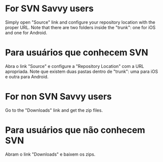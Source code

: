 # For SVN Savvy users #

Simply open "Source" link and configure your repository location with the proper URL. Note that there are two folders inside the "trunk": one for iOS and one for Android.


# Para usuários que conhecem SVN #

Abra o link "Source" e configure a "Repository Location" com a URL apropriada. Note que existem duas pastas dentro de "trunk": uma para iOS e outra para Android.


# For non SVN Savvy users #

Go to the "Downloads" link and get the zip files.

# Para usuários que não conhecem SVN #

Abram o link "Downloads" e baixem os zips.